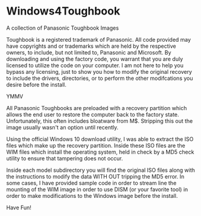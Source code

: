 # Windows4Toughbook
A collection of Panasonic Toughbook Images

Toughbook is a registered trademark of Panasonic.  All code provided may have copyrights and or trademarks which are held by the respective owners, to include, but not limited to, Panasonic and Microsoft.  By downloading and using the factory code, you warrant that you are duly licensed to utilize the code on your computer.  I am not here to help you bypass any licensing, just to show you how to modify the original recovery to include the drivers, directories, or to perform the other modifcations you desire before the install.

YMMV

All Panasonic Toughbooks are preloaded with a recovery partition which allows the end user to restore the computer back to the factory state.  Unfortunately, this often includes bloatware from M$.  Stripping this out the image usually wasn't an option until recently.

Using the official Windows 10 download utility, I was able to extract the ISO files which make up the recovery partition.  Inside these ISO files are the WIM files which install the operating system, held in check by a MD5 check utility to ensure that tampering does not occur.

Inside each model subdirectory you will find the original ISO files along with the instructions to modify the data WITH OUT tripping the MD5 error.  In some cases, I have provided sample code in order to stream line the mounting of the WIM image in order to use DISM (or your favorite tool) in order to make modifications to the Windows image before the install.

Have Fun!
